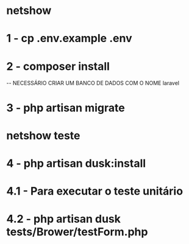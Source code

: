 # netshow

# 1 - cp .env.example .env
# 2 - composer install
-- NECESSÁRIO CRIAR UM BANCO DE DADOS COM O NOME laravel
# 3 - php artisan migrate  

# netshow teste
# 4 - php artisan dusk:install
# 4.1 - Para executar o teste unitário
# 4.2 - php artisan dusk tests/Brower/testForm.php

